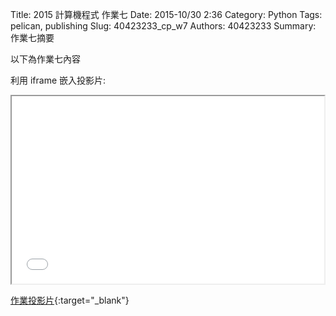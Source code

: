 Title: 2015 計算機程式 作業七
Date: 2015-10/30 2:36
Category: Python
Tags: pelican, publishing
Slug: 40423233_cp_w7
Authors: 40423233
Summary: 作業七摘要

以下為作業七內容

利用 iframe 嵌入投影片:

<iframe src="40423233_cp_w7_p.html" width="500" height="300"></iframe>

[作業投影片](40423233_cp_w7_p.html){:target="_blank"}